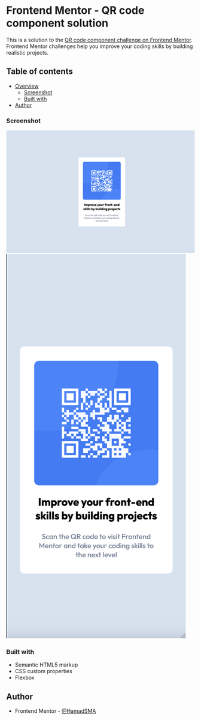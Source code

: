 # Frontend Mentor - QR code component solution

This is a solution to the [QR code component challenge on Frontend Mentor](https://www.frontendmentor.io/challenges/qr-code-component-iux_sIO_H). Frontend Mentor challenges help you improve your coding skills by building realistic projects.

## Table of contents

- [Overview](#overview)
  - [Screenshot](#screenshot)
  - [Built with](#built-with)
- [Author](#author)

### Screenshot

![](images/qr-desktop.png)
![](images/qr-mobile.png)

### Built with

- Semantic HTML5 markup
- CSS custom properties
- Flexbox

## Author

- Frontend Mentor - [@HamadSMA](https://www.frontendmentor.io/profile/HamadSMA)
